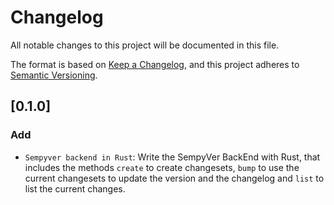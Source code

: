 # Changelog

All notable changes to this project will be documented in this file.

The format is based on [Keep a Changelog](https://keepachangelog.com/en/1.0.0/),
and this project adheres to [Semantic Versioning](https://semver.org/spec/v2.0.0.html).

## [0.1.0]

### Add

- `Sempyver backend in Rust`: Write the SempyVer BackEnd with Rust, that includes the methods `create` to create changesets, `bump` to use the current changesets to update the version and the changelog and `list` to list the current changes.

